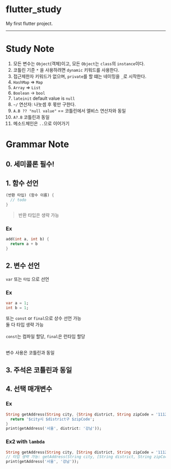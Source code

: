 # flutter_study
My first flutter project.

-----

# Study Note
1. 모든 변수는 `Object`(객체)이고, 모든 `Object`는 `class`의 `instance`이다.
2. 코틀린 기준 `*` 을 사용하려면 `dynamic` 키워드를 사용한다.
3. 접근제한자 키워드가 없으며, `private`를 할 떄는 네이밍을 `_`로 시작한다.
4. `HashMap` => `Map`
5. `Array` => `List`
6. `Boolean` -> `bool`
7. `lateinit` default value is `null`
8. `~/` 연산자: 나눗셈 후 몫만 구한다.
9. `A.B ?? "null value"` == 코틀린에서 엘비스 연산자와 동일
10. `A?.B` 코틀린과 동일
11. 메소드체인은 `..`으로 이어가기

# Grammar Note

## 0. 세미콜론 필수!

## 1. 함수 선언
```dart
(반환 타입) (함수 이름) {
  // todo
}
```
> 반환 타입은 생략 가능

### Ex
```dart
add(int a, int b) {
  return a + b
}
```

## 2. 변수 선언
`var` 또는 `타입` 으로 선언

### Ex
```dart
var a = 1;
int b = 1;
```

또는 `const` or `final`으로 상수 선언 가능<br/>
둘 다 타입 생략 가능
<br/><br/>
`const`는 컴파일 할당, `final`은 런타임 할당<br/><br/>

변수 사용은 코틀린과 동일

## 3. 주석은 코틀린과 동일

## 4. 선택 매개변수
### Ex
```dart
String getAddress(String city, {String district, String zipCode = '111222'}) {
  return '$city시 $district구 $zipCode';
}
print(getAddress('서울', district: '강남'));
```

### Ex2 with `lambda`
```dart
String getAddress(String city, [String district, String zipCode = '111222']) => '$city시 $district구 $zipCode';
// 타입 생략 가능: getAddress(String city, [String district, String zipCode = '111222']) => '$city시 $district구 $zipCode';
print(getAddress('서울', '강남'));
```
